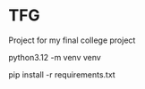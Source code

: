 # TFG
Project for my final college project

python3.12 -m venv venv

pip install -r requirements.txt
